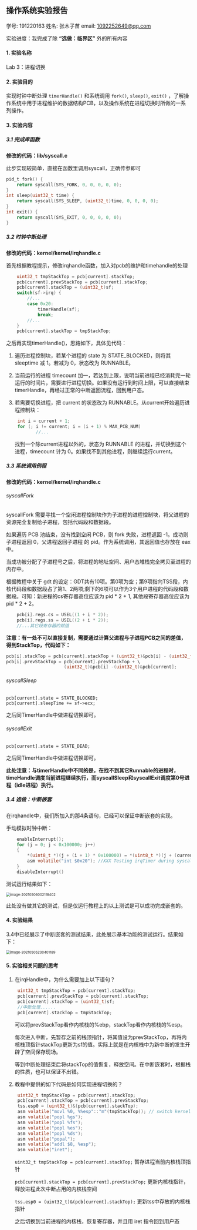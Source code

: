 ## 操作系统实验报告

学号: 191220163	姓名: 张木子苗	email: 1092252649@qq.com

实验进度：我完成了除 **“选做：临界区”** 外的所有内容

#### **1.**  **实验名称**

Lab 3：进程切换

#### **2.**  **实验目的**

实现时钟中断处理 `timerHandle()` 和系统调用 `fork()`, `sleep()`, `exit()` ，了解操作系统中用于进程维护的数据结构PCB，以及操作系统在进程切换时所做的一系列操作。

#### **3.**  **实验内容**

##### 3.1 完成库函数

**修改的代码：lib/syscall.c**

此步实现较简单，直接在函数里调用syscall，正确传参即可

```c
pid_t fork() {
	return syscall(SYS_FORK, 0, 0, 0, 0, 0);
}
int sleep(uint32_t time) {
	return syscall(SYS_SLEEP, (uint32_t)time, 0, 0, 0, 0);
}
int exit() {
	return syscall(SYS_EXIT, 0, 0, 0, 0, 0);
}
```

##### 3.2 时钟中断处理

**修改的代码：kernel/kernel/irqhandle.c**

首先根据教程提示，修改irqhandle函数，加入对pcb的维护和timehandle的处理

```c
	uint32_t tmpStackTop = pcb[current].stackTop;
	pcb[current].prevStackTop = pcb[current].stackTop;
	pcb[current].stackTop = (uint32_t)sf;
	switch(sf->irq) {
		//...
		case 0x20:
			timerHandle(sf);
			break;
		//...
	}
	pcb[current].stackTop = tmpStackTop;
```

之后再实现timerHandle()，思路如下，具体见代码：

1. 遍历进程控制块，若某个进程的 state 为 STATE_BLOCKED，则将其 sleeptime 减 1。若减为 0，状态改为 RUNNABLE。 

2. 当前运行的进程 timecount 加一，若达到上限，说明当前进程已经消耗完一轮运行的时间片，需要进行进程切换。如果没有运行到时间上限，可以直接结束 timerHandle，再经过正常的中断返回流程，回到用户态。

3. 若需要切换进程，把 current 的状态改为 RUNNABLE。从current开始遍历进程控制块：

   ```c
   	int i = current + 1;
   	for (; i != current; i = (i + 1) % MAX_PCB_NUM)
           //...
   ```

   找到一个除current进程以外的，状态为 RUNNABLE 的进程，并切换到这个进程，timecount 计为 0。如果找不到其他进程，则继续运行current。

##### 3.3 系统调用例程

**修改的代码：kernel/kernel/irqhandle.c**

###### syscallFork 

syscallFork 需要寻找一个空闲进程控制块作为子进程的进程控制块，将父进程的资源完全复制给子进程，包括代码段和数据段。

如果遍历 PCB 池结束，没有找到空闲 PCB，则 fork 失败，进程返回 -1。成功则子进程返回 0，父进程返回子进程 的 pid。作为系统调用，其返回值也存放在 eax 中。

当成功被分配了子进程号之后，将进程的地址空间、用户态堆栈完全拷贝至进程的内存中。

根据教程中关于 gdt 的设定：GDT共有10项。第0项为空；第9项指向TSS段，内核代码段和数据段占了第1、2两项;剩下的6项可以作为3个用户进程的代码段和数据段。可知：新进程的cs寄存器高位应该为 pid \* 2 + 1, 其他段寄存器高位应该为 pid * 2 + 2。 

```c
	pcb[i].regs.cs = USEL((1 + i * 2));
	pcb[i].regs.ss = USEL((2 + i * 2));
	//...其它段寄存器的赋值
```

**注意：有一处不可以直接复制，需要通过计算父进程与子进程PCB之间的差值，得到StackTop，代码如下：**

```c
pcb[i].stackTop = pcb[current].stackTop + (uint32_t)&pcb[i] - (uint32_t)&pcb[current];
pcb[i].prevStackTop = pcb[current].prevStackTop + \
					  (uint32_t)&pcb[i] -(uint32_t)&pcb[current];
```

###### syscallSleep

```
pcb[current].state = STATE_BLOCKED;
pcb[current].sleepTime += sf->ecx;
```

之后同TimerHandle中做进程切换即可。

###### syscallExit

```
pcb[current].state = STATE_DEAD;
```

之后同TimerHandle中做进程切换即可。

**此处注意：与timerHandle中不同的是，在找不到其它Runnable的进程时，timeHandle调度当前进程继续执行，而syscallSleep和syscallExit调度第0号进程（idle进程）执行。**

##### 3.4 选做：中断嵌套

在irqhandle中，我们所加入的那4条语句，已经可以保证中断嵌套的实现。

手动模拟时钟中断：

```c
	enableInterrupt();
	for (j = 0; j < 0x100000; j++) 
	{
		*(uint8_t *)(j + (i + 1) * 0x100000) = *(uint8_t *)(j + (current +1) * 0x100000);
		asm volatile("int $0x20"); //XXX Testing irqTimer during syscall
	}
	disableInterrupt()
```

测试运行结果如下：

<img src="C:\Users\admin\AppData\Roaming\Typora\typora-user-images\image-20210506002118402.png" alt="image-20210506002118402" style="zoom:67%;" />

此处没有做其它的测试，但是仅运行教程上的以上测试是可以成功完成嵌套的。

#### 4. 实验结果

3.4中已经展示了中断嵌套的测试结果，此处展示基本功能的测试运行。结果如下：

<img src="C:\Users\admin\AppData\Roaming\Typora\typora-user-images\image-20210505230401189.png" alt="image-20210505230401189" style="zoom: 67%;" />

#### 5. 实验相关问题的思考

1. 在irqHandle中，为什么需要加上以下语句？

   ```c
   	uint32_t tmpStackTop = pcb[current].stackTop;
   	pcb[current].prevStackTop = pcb[current].stackTop;
   	pcb[current].stackTop = (uint32_t)sf;
   	//中断处理......
   	pcb[current].stackTop = tmpStackTop;
   ```

   可以将prevStackTop看作内核栈的%ebp，stackTop看作内核栈的%esp。

   每次进入中断，先暂存之前的栈顶指针，将其值设为prevStackTop，再将内核栈顶指针stackTop更新为sf的值。实际上就是在内核栈中为新中断的发生开辟了空间保存现场。

   等到中断处理结束后将stackTop的值恢复，释放空间。在中断嵌套时，根据栈的性质，也可以保证不出错。

   

2. 教程中提供的如下代码是如何实现进程切换的？

   ```c
   	uint32_t tmpStackTop = pcb[current].stackTop;
   	pcb[current].stackTop = pcb[current].prevStackTop;
   	tss.esp0 = (uint32_t)&(pcb[current].stackTop);
   	asm volatile("movl %0, %%esp"::"m"(tmpStackTop)); // switch kernel stack
   	asm volatile("popl %gs");
   	asm volatile("popl %fs");
   	asm volatile("popl %es");
   	asm volatile("popl %ds");
   	asm volatile("popal");
   	asm volatile("addl $8, %esp");
   	asm volatile("iret");
   ```

   `uint32_t tmpStackTop = pcb[current].stackTop;` 暂存进程当前内核栈顶指针

   `pcb[current].stackTop = pcb[current].prevStackTop;` 更新内核栈指针，释放进程此次中断占用的内核栈空间

   `tss.esp0 = (uint32_t)&(pcb[current].stackTop);` 更新tss中存放的内核栈指针

   之后切换到当前进程的内核栈，恢复寄存器，并且用 iret 指令回到用户态

<div STYLE="page-break-after: always;"></div>
